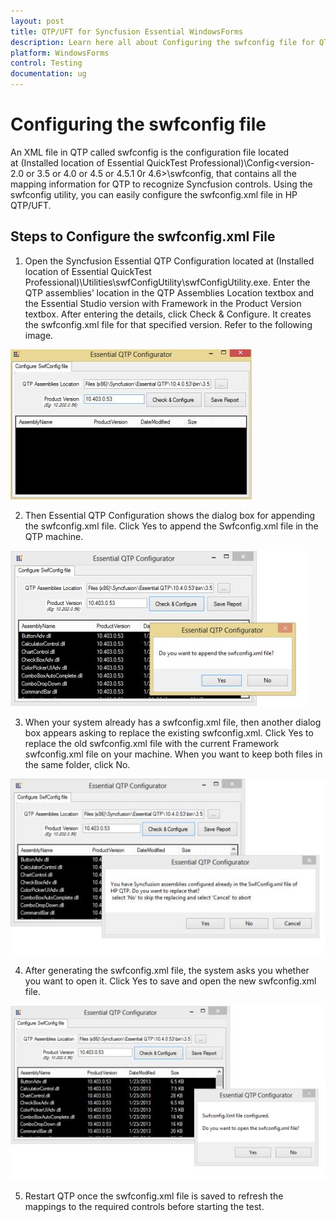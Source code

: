 ```yaml
---
layout: post
title: QTP/UFT for Syncfusion Essential WindowsForms
description: Learn here all about Configuring the swfconfig file for QTP/UFT of the Syncfusion Windows Forms control and more. 
platform: WindowsForms
control: Testing
documentation: ug
---
```


# Configuring the swfconfig file

An XML file in QTP called swfconfig is the configuration file located at (Installed location of Essential QuickTest Professional)\Config&lt;version-2.0 or 3.5 or 4.0 or 4.5 or 4.5.1 0r 4.6&gt;\swfconfig, that contains all the mapping information for QTP to recognize Syncfusion controls. Using the swfconfig utility, you can easily configure the swfconfig.xml file in HP QTP/UFT.

## Steps to Configure the swfconfig.xml File

1) Open the Syncfusion Essential QTP Configuration located at (Installed location of Essential QuickTest Professional)\Utilities\swfConfigUtility\swfConfigUtility.exe. Enter the QTP assemblies’ location in the QTP Assemblies Location textbox and the Essential Studio version with Framework in the Product Version textbox. After entering the details, click Check & Configure. It creates the swfconfig.xml file for that specified version. Refer to the following image.

![Essential QTP Configurator Displayed](QTP_images/QTP_img7.jpeg)

2) Then Essential QTP Configuration shows the dialog box for appending the swfconfig.xml file. Click Yes to append the Swfconfig.xml file in the QTP machine.

![Dialog box for appending Config File](QTP_images/QTP_img8.jpeg)

3) When your system already has a swfconfig.xml file, then another dialog box appears asking to replace the existing swfconfig.xml. Click Yes to replace the old swfconfig.xml file with the current Framework swfconfig.xml file on your machine. When you want to keep both files in the same folder, click No.

![Dialog Box for Replacing Existing Config File ](QTP_images/QTP_img9.jpeg)

4) After generating the swfconfig.xml file, the system asks you whether you want to open it. Click Yes to save and open the new swfconfig.xml file.

![Dialog Box appeared to Open or Save Config File](QTP_images/QTP_img10.jpeg)

5) Restart QTP once the swfconfig.xml file is saved to refresh the mappings to the required controls before starting the test.